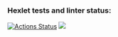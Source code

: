 ### Hexlet tests and linter status:
[![Actions Status](https://github.com/tvivls/fullstack-javascript-project-46/workflows/hexlet-check/badge.svg)](https://github.com/tvivls/fullstack-javascript-project-46/actions)
<a href="https://codeclimate.com/github/tvivls/fullstack-javascript-project-46/maintainability"><img src="https://api.codeclimate.com/v1/badges/e9dd8af2905a3f6743cf/maintainability" /></a>